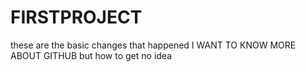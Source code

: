 # FIRSTPROJECT
these are the basic changes that happened 
I WANT TO KNOW MORE ABOUT GITHUB
but how to get no idea
